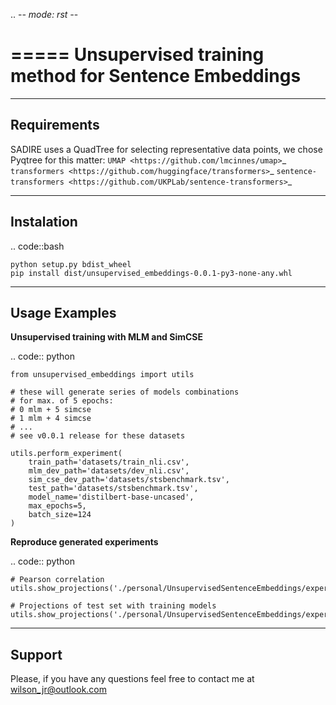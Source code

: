 .. -*- mode: rst -*-

=====
Unsupervised training method for Sentence Embeddings
=====


-----------
Requirements
-----------
	
SADIRE uses a QuadTree for selecting representative data points, we chose Pyqtree for this matter:
 `UMAP <https://github.com/lmcinnes/umap>`_
 `transformers <https://github.com/huggingface/transformers>`_
 `sentence-transformers <https://github.com/UKPLab/sentence-transformers>`_


-----------
Instalation
-----------

.. code::bash

	python setup.py bdist_wheel 
    pip install dist/unsupervised_embeddings-0.0.1-py3-none-any.whl

-----------
Usage Examples
-----------

**Unsupervised training with MLM and SimCSE**

.. code:: python
    
    from unsupervised_embeddings import utils

    # these will generate series of models combinations
    # for max. of 5 epochs:
    # 0 mlm + 5 simcse
    # 1 mlm + 4 simcse
    # ...
    # see v0.0.1 release for these datasets

    utils.perform_experiment( 
        train_path='datasets/train_nli.csv', 
        mlm_dev_path='datasets/dev_nli.csv',
        sim_cse_dev_path='datasets/stsbenchmark.tsv',
        test_path='datasets/stsbenchmark.tsv',
        model_name='distilbert-base-uncased', 
        max_epochs=5,
        batch_size=124
    )


**Reproduce generated experiments**

.. code:: python

    # Pearson correlation
    utils.show_projections('./personal/UnsupervisedSentenceEmbeddings/experiment_output/experiment_5_statistics.csv')

    # Projections of test set with training models
    utils.show_projections('./personal/UnsupervisedSentenceEmbeddings/experiment_output/experiment_epochs_5_projections.csv')

-----------
Support 
-----------

Please, if you have any questions feel free to contact me at wilson_jr@outlook.com
